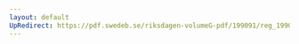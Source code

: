 ```yaml
---
layout: default
UpRedirect: https://pdf.swedeb.se/riksdagen-volumeG-pdf/199091/reg_199091/reg_199091_0068.pdf
---
```

